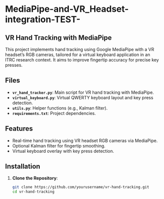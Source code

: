 # MediaPipe-and-VR_Headset-integration-TEST-
## VR Hand Tracking with MediaPipe

This project implements hand tracking using Google MediaPipe with a VR headset’s RGB cameras, tailored for a virtual keyboard application in an ITRC research context. It aims to improve fingertip accuracy for precise key presses.

## Files
- **`vr_hand_tracker.py`**: Main script for VR hand tracking with MediaPipe.
- **`virtual_keyboard.py`**: Virtual QWERTY keyboard layout and key press detection.
- **`utils.py`**: Helper functions (e.g., Kalman filter).
- **`requirements.txt`**: Project dependencies.

## Features
- Real-time hand tracking using VR headset RGB cameras via MediaPipe.
- Optional Kalman filter for fingertip smoothing.
- Virtual keyboard overlay with key press detection.

## Installation
1. **Clone the Repository**:
   ```bash
   git clone https://github.com/yourusername/vr-hand-tracking.git
   cd vr-hand-tracking
